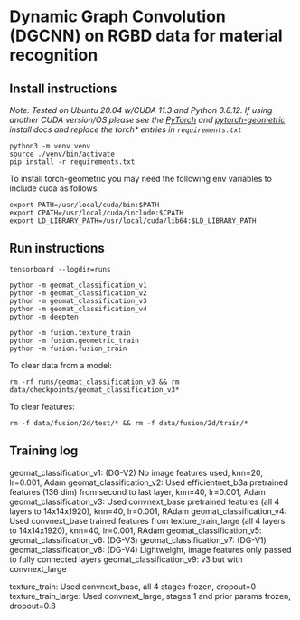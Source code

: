 # Dynamic Graph Convolution (DGCNN) on RGBD data for material recognition


## Install instructions

*Note: Tested on Ubuntu 20.04 w/CUDA 11.3 and Python 3.8.12. If using another CUDA version/OS please see the [PyTorch](https://pytorch.org/get-started/locally/) and [pytorch-geometric](https://pytorch-geometric.readthedocs.io/en/latest/notes/installation.html) install docs and replace the torch\* entries in `requirements.txt`*

```shell
python3 -m venv venv
source ./venv/bin/activate
pip install -r requirements.txt
```

To install torch-geometric you may need the following env variables to include cuda as follows:
```
export PATH=/usr/local/cuda/bin:$PATH
export CPATH=/usr/local/cuda/include:$CPATH
export LD_LIBRARY_PATH=/usr/local/cuda/lib64:$LD_LIBRARY_PATH
```

## Run instructions

```shell
tensorboard --logdir=runs

python -m geomat_classification_v1
python -m geomat_classification_v2
python -m geomat_classification_v3
python -m geomat_classification_v4
python -m deepten

python -m fusion.texture_train
python -m fusion.geometric_train
python -m fusion.fusion_train
```

To clear data from a model:

```
rm -rf runs/geomat_classification_v3 && rm data/checkpoints/geomat_classification_v3*
```

To clear features:

```
rm -f data/fusion/2d/test/* && rm -f data/fusion/2d/train/*
```

## Training log

geomat_classification_v1: (DG-V2) No image features used, knn=20, lr=0.001, Adam
geomat_classification_v2: Used efficientnet_b3a pretrained features (136 dim) from second to last layer, knn=40, lr=0.001, Adam
geomat_classification_v3: Used convnext_base pretrained features (all 4 layers to 14x14x1920), knn=40, lr=0.001, RAdam
geomat_classification_v4: Used convnext_base trained features from texture_train_large (all 4 layers to 14x14x1920), knn=40, lr=0.001, RAdam
geomat_classification_v5: 
geomat_classification_v6: (DG-V3)
geomat_classification_v7: (DG-V1)
geomat_classification_v8: (DG-V4) Lightweight, image features only passed to fully connected layers
geomat_classification_v9: v3 but with convnext_large


texture_train: Used convnext_base, all 4 stages frozen, dropout=0
texture_train_large: Used convnext_large, stages 1 and prior params frozen, dropout=0.8